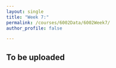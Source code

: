 ```yaml
---
layout: single
title: "Week 7:"
permalink: /courses/6002Data/6002Week7/
author_profile: false

---
```


## To be uploaded